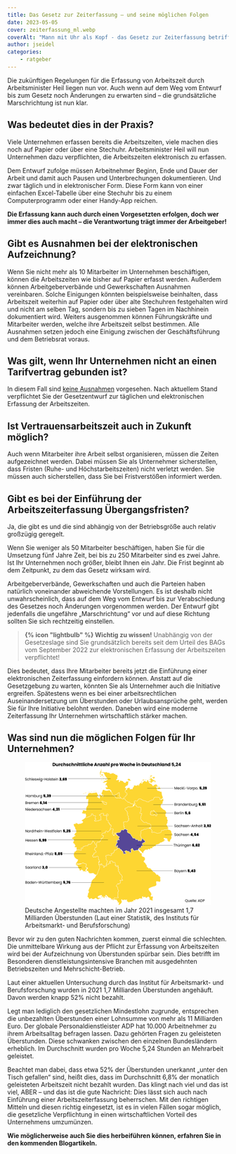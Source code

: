 ```yaml
---
title: Das Gesetz zur Zeiterfassung – und seine möglichen Folgen 
date: 2023-05-05
cover: zeiterfassung_ml.webp
coverAlt: "Mann mit Uhr als Kopf - das Gesetz zur Zeiterfassung betrifft jeden Arbeitgeber"
author: jseidel
categories:
    - ratgeber
---
```


Die zukünftigen Regelungen für die Erfassung von Arbeitszeit durch Arbeitsminister Heil liegen nun vor. Auch wenn auf dem Weg vom Entwurf bis zum Gesetz noch Änderungen zu erwarten sind – die grundsätzliche Marschrichtung ist nun klar.

## Was bedeutet dies in der Praxis?

Viele Unternehmen erfassen bereits die Arbeitszeiten, viele machen dies noch auf Papier oder über eine Stechuhr. Arbeitsminister Heil will nun Unternehmen dazu verpflichten, die Arbeitszeiten elektronisch zu erfassen.

Dem Entwurf zufolge müssen Arbeitnehmer Beginn, Ende und Dauer der Arbeit und damit auch Pausen und Unterbrechungen dokumentieren. Und zwar täglich und in elektronischer Form. Diese Form kann von einer einfachen Excel-Tabelle über eine Stechuhr bis zu einem Computerprogramm oder einer Handy-App reichen.

**Die Erfassung kann auch durch einen Vorgesetzten erfolgen, doch wer immer dies auch macht – die Verantwortung trägt immer der Arbeitgeber!**


## Gibt es Ausnahmen bei der elektronischen Aufzeichnung?

Wenn Sie nicht mehr als 10 Mitarbeiter im Unternehmen beschäftigen, können die Arbeitszeiten wie bisher auf Papier erfasst werden. Außerdem können Arbeitgeberverbände und Gewerkschaften Ausnahmen vereinbaren. Solche Einigungen könnten beispielsweise beinhalten, dass Arbeitszeit weiterhin auf Papier oder über alte Stechuhren festgehalten wird und nicht am selben Tag, sondern bis zu sieben Tagen im Nachhinein dokumentiert wird.
Weiters ausgenommen können Führungskräfte und Mitarbeiter werden, welche ihre Arbeitszeit selbst bestimmen. Alle Ausnahmen setzen jedoch eine Einigung zwischen der Geschäftsführung und dem Betriebsrat voraus.

## Was gilt, wenn Ihr Unternehmen nicht an einen Tarifvertrag gebunden ist?

In diesem Fall sind <u>keine Ausnahmen</u> vorgesehen. Nach aktuellem Stand verpflichtet Sie der Gesetzentwurf zur täglichen und elektronischen Erfassung der Arbeitszeiten.

## Ist Vertrauensarbeitszeit auch in Zukunft möglich?

Auch wenn Mitarbeiter ihre Arbeit selbst organisieren, müssen die Zeiten aufgezeichnet werden. Dabei müssen Sie als Unternehmer sicherstellen, dass Fristen (Ruhe- und Höchstarbeitszeiten) nicht verletzt werden. Sie müssen auch sicherstellen, dass Sie bei Fristverstößen informiert werden.

## Gibt es bei der Einführung der Arbeitszeiterfassung Übergangsfristen?


Ja, die gibt es und die sind abhängig von der Betriebsgröße auch relativ großzügig geregelt.

Wenn Sie weniger als 50 Mitarbeiter beschäftigen, haben Sie für die Umsetzung fünf Jahre Zeit, bei bis zu 250 Mitarbeiter sind es zwei Jahre. Ist Ihr Unternehmen noch größer, bleibt Ihnen ein Jahr. Die Frist beginnt ab dem Zeitpunkt, zu dem das Gesetz wirksam wird.

Arbeitgeberverbände, Gewerkschaften und auch die Parteien haben natürlich voneinander abweichende Vorstellungen. Es ist deshalb nicht unwahrscheinlich, dass auf dem Weg vom Entwurf bis zur Verabschiedung des Gesetzes noch Änderungen vorgenommen werden. Der Entwurf gibt jedenfalls die ungefähre „Marschrichtung“ vor und auf diese Richtung sollten Sie sich rechtzeitig einstellen.

> **{% icon "lightbulb" %} Wichtig zu wissen!** Unabhängig von der Gesetzeslage sind Sie grundsätzlich  bereits seit dem Urteil des BAGs vom September 2022 zur elektronischen Erfassung der Arbeitszeiten verpflichtet!

Dies bedeutet, dass Ihre Mitarbeiter bereits jetzt die Einführung einer elektronischen Zeiterfassung einfordern können. Anstatt auf die Gesetzgebung zu warten, könnten Sie als Unternehmer auch die Initiative ergreifen. Spätestens wenn es bei einer arbeitsrechtlichen Auseinandersetzung um Überstunden oder Urlaubsansprüche geht, werden Sie für Ihre Initiative belohnt werden. Daneben wird eine moderne Zeiterfassung Ihr Unternehmen wirtschaftlich stärker machen.


## Was sind nun die möglichen Folgen für Ihr Unternehmen?

<figure class="float right">
  <img src="ueberstundenkarte_ml.webp" alt="Infografik: Durchschnittliche Anzahl der wöchenlichen Überstunden nach Bundesland" />
  <figcaption>Deutsche Angestellte machten im Jahr 2021 insgesamt 1,7 Milliarden Überstunden (Laut einer Statistik, des Instituts für Arbeitsmarkt- und Berufsforschung)</figcaption>
</figure>

Bevor wir zu den guten Nachrichten kommen, zuerst einmal die schlechten.
Die unmittelbare Wirkung aus der Pflicht zur Erfassung von Arbeitszeiten wird bei der Aufzeichnung von Überstunden spürbar sein. Dies betrifft im Besonderen dienstleistungsintensive Branchen mit ausgedehnten Betriebszeiten und Mehrschicht-Betrieb.

Laut einer aktuellen Untersuchung durch das Institut für Arbeitsmarkt- und Berufsforschung wurden in 2021 1,7 Milliarden Überstunden angehäuft. Davon werden knapp 52% nicht bezahlt.

Legt man lediglich den gesetzlichen Mindestlohn zugrunde, entsprechen die unbezahlten Überstunden einer Lohnsumme von mehr als 11 Milliarden Euro.
Der globale Personaldienstleister ADP hat 10.000 Arbeitnehmer zu ihrem Arbeitsalltag befragen lassen. Dazu gehörten Fragen zu geleisteten Überstunden. Diese schwanken zwischen den einzelnen Bundesländern erheblich. Im Durchschnitt wurden pro Woche 5,24 Stunden an Mehrarbeit geleistet.

Beachtet man dabei, dass etwa 52% der Überstunden unerkannt „unter den Tisch gefallen“ sind, heißt dies, dass im Durchschnitt 6,8% der monatlich geleisteten Arbeitszeit nicht bezahlt wurden.
Das klingt nach viel und das ist viel, ABER – und das ist die gute Nachricht: Dies lässt sich auch nach Einführung einer Arbeitszeiterfassung beherrschen.
Mit den richtigen Mitteln und diesen richtig eingesetzt, ist es in vielen Fällen sogar möglich, die gesetzliche Verpflichtung in einen wirtschaftlichen Vorteil des Unternehmens umzumünzen.

**Wie möglicherweise auch Sie dies herbeiführen können, erfahren Sie in den kommenden Blogartikeln.**
